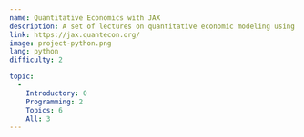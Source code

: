 ```yaml
---
name: Quantitative Economics with JAX
description: A set of lectures on quantitative economic modeling using GPUs and Google JAX.
link: https://jax.quantecon.org/
image: project-python.png
lang: python
difficulty: 2

topic:
  - 
    Introductory: 0
    Programming: 2
    Topics: 6
    All: 3
---
```

